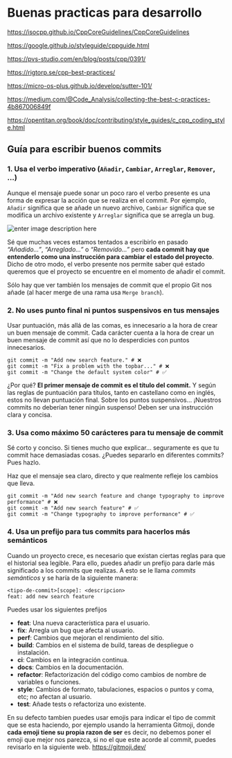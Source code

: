 ﻿# Buenas practicas para desarrollo

https://isocpp.github.io/CppCoreGuidelines/CppCoreGuidelines

https://google.github.io/styleguide/cppguide.html

https://pvs-studio.com/en/blog/posts/cpp/0391/

https://rigtorp.se/cpp-best-practices/

https://micro-os-plus.github.io/develop/sutter-101/

https://medium.com/@Code_Analysis/collecting-the-best-c-practices-4b867006849f

https://opentitan.org/book/doc/contributing/style_guides/c_cpp_coding_style.html

## Guía para escribir buenos commits

### 1. Usa el verbo imperativo (`Añadir`,  `Cambiar`,  `Arreglar`,  `Remover`, …)
Aunque el mensaje puede sonar un poco raro el verbo presente es una forma de expresar la acción que se realiza en el commit. Por ejemplo, `Añadir` significa que se añade un nuevo archivo, `Cambiar` significa que se modifica un archivo existente y `Arreglar` significa que se arregla un bug.

![enter image description here](https://imgs.xkcd.com/comics/git_commit_2x.png)

Sé que muchas veces estamos tentados a escribirlo en pasado  _“Añadido…”_,  _“Arreglado…”_  o  _“Removido…”_  pero  **cada commit hay que entenderlo como una instrucción para cambiar el estado del proyecto**. Dicho de otro modo, el verbo presente nos permite saber qué estado queremos que el proyecto se encuentre en el momento de añadir el commit.

Sólo hay que ver también los mensajes de commit que el propio Git nos añade (al hacer merge de una rama usa  `Merge branch`).

### 2. No uses punto final ni puntos suspensivos en tus mensajes
Usar puntuación, más allá de las comas, es innecesario a la hora de crear un buen mensaje de commit. Cada carácter cuenta a la hora de crear un buen mensaje de commit así que no lo desperdicies con puntos innecesarios.
```shell
git commit -m "Add new search feature." # ❌  
git commit -m "Fix a problem with the topbar..." # ❌  
git commit -m "Change the default system color" # ✅
```
¿Por qué? **El primer mensaje de commit es el título del commit.** Y según las reglas de puntuación para títulos, tanto en castellano como en inglés, estos no llevan puntuación final. Sobre los puntos suspensivos… ¡Nuestros commits no deberían tener ningún suspenso! Deben ser una instrucción clara y concisa.

### 3. Usa como máximo 50 carácteres para tu mensaje de commit
Sé corto y conciso. Si tienes mucho que explicar… seguramente es que tu commit hace demasiadas cosas. ¿Puedes separarlo en diferentes commits? Pues hazlo.

Haz que el mensaje sea claro, directo y que realmente refleje los cambios que lleva.
```Shell
git commit -m "Add new search feature and change typography to improve performance" # ❌  
git commit -m "Add new search feature" # ✅  
git commit -m "Change typography to improve performance" # ✅
```
### 4. Usa un prefijo para tus commits para hacerlos más semánticos
Cuando un proyecto crece, es necesario que existan ciertas reglas para que el historial sea legible. Para ello, puedes añadir un prefijo para darle más significado a los commits que realizas. A esto se le llama  _commits semánticos_  y se haría de la siguiente manera:
```shell
<tipo-de-commit>[scope]: <descripcion>
feat: add new search feature
```
Puedes usar los siguientes prefijos
-   **feat**: Una nueva característica para el usuario.
-   **fix**: Arregla un bug que afecta al usuario.
-   **perf**: Cambios que mejoran el rendimiento del sitio.
-   **build**: Cambios en el sistema de build, tareas de despliegue o instalación.
-   **ci**: Cambios en la integración continua.
-   **docs**: Cambios en la documentación.
-   **refactor**: Refactorización del código como cambios de nombre de variables o funciones.
-   **style**: Cambios de formato, tabulaciones, espacios o puntos y coma, etc; no afectan al usuario.
-   **test**: Añade tests o refactoriza uno existente.

En su defecto tambien puedes usar emojis para indicar el tipo de commit que se esta haciendo, por ejemplo usando la herramienta Gitmoji, donde **cada emoji tiene su propia razon de ser**  es decir, no debemos poner el emoji que mejor nos parezca, si no el que este acorde al commit, puedes revisarlo en la siguiente web.
https://gitmoji.dev/
